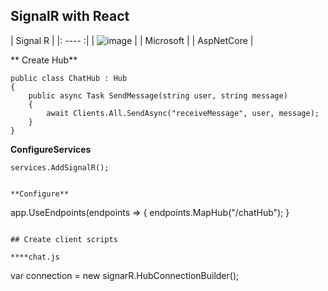 ## SignalR with React

| Signal R |
|: ---- :|
| ![image](https://user-images.githubusercontent.com/52397976/147094008-a64921bb-6de6-4770-a6ef-0ea28de6e87c.png) |
| Microsoft |
| AspNetCore |



** Create Hub**
```
public class ChatHub : Hub
{
    public async Task SendMessage(string user, string message)
    {
        await Clients.All.SendAsync("receiveMessage", user, message);
    }
}
```

**ConfigureServices**
```
services.AddSignalR();
```

```

**Configure**
```
app.UseEndpoints(endpoints =>
{
    endpoints.MapHub<ChatHub>("/chatHub");
}
```

## Create client scripts

****chat.js
```
var connection = new signarR.HubConnectionBuilder();
```
